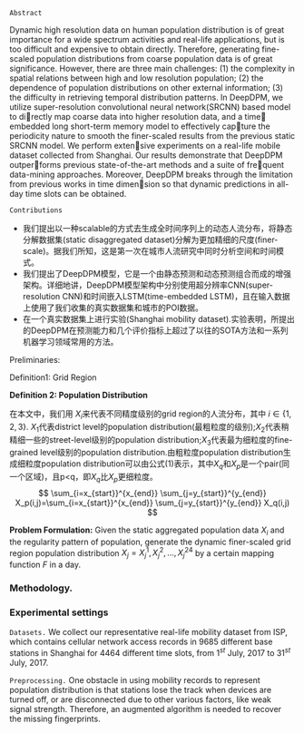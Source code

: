 `Abstract`

Dynamic high resolution data on human population distribution is of great importance for a wide spectrum activities and real-life applications, but is too difficult and expensive to obtain directly. Therefore, generating fine-scaled population distributions from coarse population data is of great significance. However, there are three main challenges: (1) the complexity in spatial relations between high and low resolution population; (2) the dependence of population distributions on other external information; (3) the difficulty in retrieving temporal distribution patterns.  In DeepDPM, we utilize super-resolution convolutional neural network(SRCNN) based model to directly map coarse data into higher resolution data, and a time embedded long short-term memory model to effectively capture the periodicity nature to smooth the finer-scaled results from the previous static SRCNN model. We perform extensive experiments on a real-life mobile dataset collected from Shanghai. Our results demonstrate that DeepDPM outperforms previous state-of-the-art methods and a suite of frequent data-mining approaches. Moreover, DeepDPM breaks through the limitation from previous works in time dimension so that dynamic predictions in all-day time slots can be obtained.

`Contributions`

- 我们提出以一种scalable的方式去生成全时间序列上的动态人流分布，将静态分解数据集(static disaggregated dataset)分解为更加精细的尺度(finer-scale)。据我们所知，这是第一次在城市人流研究中同时分析空间和时间模式。
- 我们提出了DeepDPM模型，它是一个由静态预测和动态预测组合而成的增强架构。详细地讲，DeepDPM模型架构中分别使用超分辨率CNN(super-resolution CNN)和时间嵌入LSTM(time-embedded LSTM)，且在输入数据上使用了我们收集的真实数据集和城市的POI数据。
- 在一个真实数据集上进行实验(Shanghai mobility dataset).实验表明，所提出的DeepDPM在预测能力和几个评价指标上超过了以往的SOTA方法和一系列机器学习领域常用的方法。

Preliminaries:

Definition1: Grid Region

**Definition 2: Population Distribution**

在本文中，我们用 $X_i$来代表不同精度级别的grid region的人流分布，其中 $i \in \{1,2,3\}$. $X_1$代表district level的population distribution(最粗粒度的级别);$X_2$代表稍精细一些的street-level级别的population distribution;$X_3$代表最为细粒度的fine-grained level级别的population distribution.由粗粒度population distribution生成细粒度population distribution可以由公式(1)表示，其中$X_q$和$X_p$是一个pair(同一个区域)，且p<q，即$X_q$比$X_p$更细粒度。
$$
\sum_{i=x_{start}}^{x_{end}} \sum_{j=y_{start}}^{y_{end}} X_p(i,j)=\sum_{i=x_{start}}^{x_{end}} \sum_{j=y_{start}}^{y_{end}} X_q(i,j)
$$


**Problem Formulation:** Given the static aggregated population data $X_i$ and the regularity pattern of population, generate the dynamic finer-scaled grid region population distribution $X_j=X_j^1,X_j^2,...,X_j^{24}$ by a certain mapping function $F$ in a day.



### Methodology.




### Experimental settings

`Datasets.` We collect our representative real-life mobility dataset from ISP, which contains cellular network access records in 9685 different base stations in Shanghai for 4464 different time slots, from $1^{st}$ July, 2017 to $31^{st}$ July, 2017. 

`Preprocessing.` One obstacle in using mobility records to represent population distribution is that stations lose the track when devices are turned off, or are disconnected due to other various factors, like weak signal strength. Therefore, an augmented algorithm is needed to recover the missing fingerprints. 











